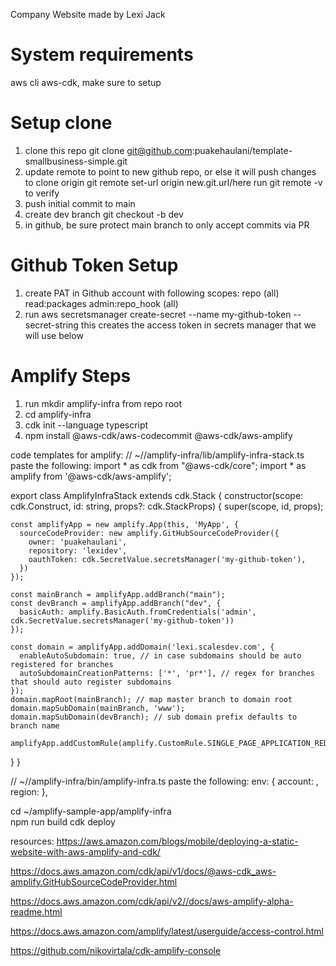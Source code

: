 Company Website made by Lexi Jack

# System requirements
aws cli
aws-cdk, make sure to setup

# Setup clone
1. clone this repo git clone git@github.com:puakehaulani/template-smallbusiness-simple.git <newreponame>
2. update remote to point to new github repo, or else it will push changes to clone origin
git remote set-url origin new.git.url/here
run git remote -v to verify
3. push initial commit to main
4. create dev branch
git checkout -b dev
5. in github, be sure protect main branch to only accept commits via PR
# Github Token Setup
1. create PAT in Github account with following scopes:
repo (all)
read:packages
admin:repo_hook (all)
2. run aws secretsmanager create-secret --name my-github-token --secret-string <github-personal-access-token>
this creates the access token in secrets manager that we will use below
# Amplify Steps
1. run mkdir amplify-infra from repo root
2. cd amplify-infra
3. cdk init --language typescript
4. npm install @aws-cdk/aws-codecommit @aws-cdk/aws-amplify

code templates for amplify:
// ~/<react-app-name>/amplify-infra/lib/amplify-infra-stack.ts
paste the following:
import * as cdk from "@aws-cdk/core";
import * as amplify from '@aws-cdk/aws-amplify';

export class AmplifyInfraStack extends cdk.Stack {
  constructor(scope: cdk.Construct, id: string, props?: cdk.StackProps) {
    super(scope, id, props);

    const amplifyApp = new amplify.App(this, 'MyApp', {
      sourceCodeProvider: new amplify.GitHubSourceCodeProvider({
        owner: 'puakehaulani',
        repository: 'lexidev',
        oauthToken: cdk.SecretValue.secretsManager('my-github-token'),
      })
    });
    
    const mainBranch = amplifyApp.addBranch("main");
    const devBranch = amplifyApp.addBranch("dev", {
      basicAuth: amplify.BasicAuth.fromCredentials('admin', cdk.SecretValue.secretsManager('my-github-token'))
    });

    const domain = amplifyApp.addDomain('lexi.scalesdev.com', {
      enableAutoSubdomain: true, // in case subdomains should be auto registered for branches
      autoSubdomainCreationPatterns: ['*', 'pr*'], // regex for branches that should auto register subdomains
    });
    domain.mapRoot(mainBranch); // map master branch to domain root
    domain.mapSubDomain(mainBranch, 'www');
    domain.mapSubDomain(devBranch); // sub domain prefix defaults to branch name
    
    amplifyApp.addCustomRule(amplify.CustomRule.SINGLE_PAGE_APPLICATION_REDIRECT);
  }
}

// ~/<react-app-name>/amplify-infra/bin/amplify-infra.ts
paste the following:
   env: { account: <accountnumber-from-aws>, region: <region-from-aws> },


cd ~/amplify-sample-app/amplify-infra	
npm run build
cdk deploy


resources:
https://aws.amazon.com/blogs/mobile/deploying-a-static-website-with-aws-amplify-and-cdk/

https://docs.aws.amazon.com/cdk/api/v1/docs/@aws-cdk_aws-amplify.GitHubSourceCodeProvider.html

https://docs.aws.amazon.com/cdk/api/v2//docs/aws-amplify-alpha-readme.html

https://docs.aws.amazon.com/amplify/latest/userguide/access-control.html

https://github.com/nikovirtala/cdk-amplify-console